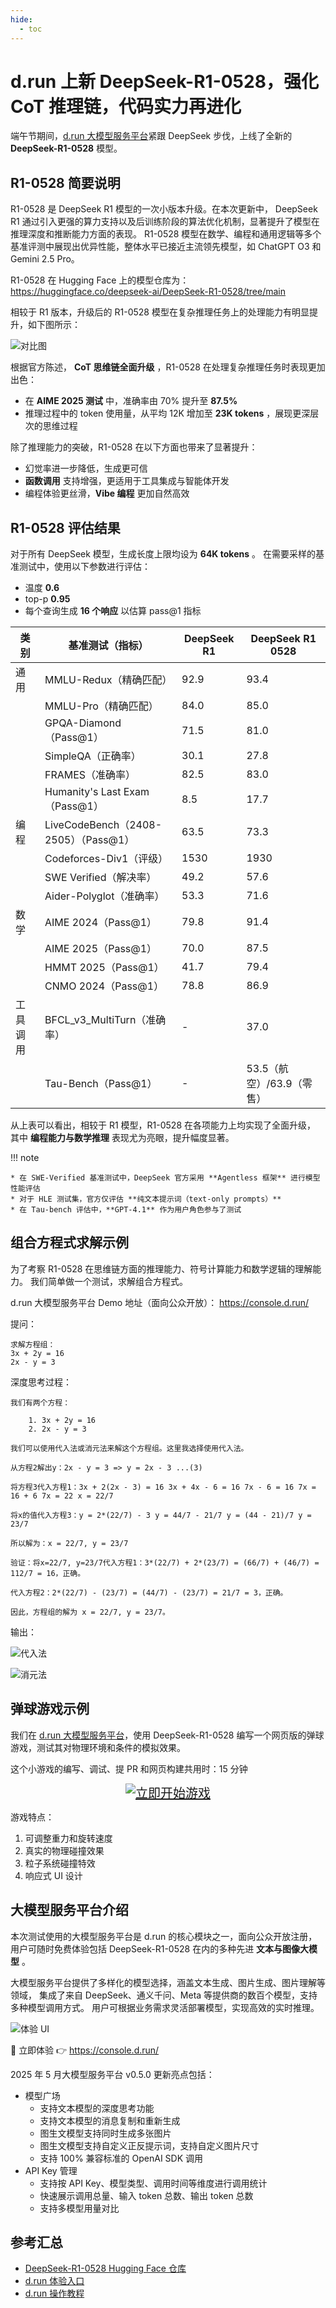 ```yaml
---
hide:
  - toc
---
```


# d.run 上新 DeepSeek-R1-0528，强化 CoT 推理链，代码实力再进化

端午节期间，[d.run 大模型服务平台](../../models/index.md)紧跟 DeepSeek 步伐，上线了全新的 **DeepSeek-R1-0528** 模型。

## R1-0528 简要说明

R1-0528 是 DeepSeek R1 模型的一次小版本升级。在本次更新中，
DeepSeek R1 通过引入更强的算力支持以及后训练阶段的算法优化机制，显著提升了模型在推理深度和推断能力方面的表现。
R1-0528 模型在数学、编程和通用逻辑等多个基准评测中展现出优异性能，整体水平已接近主流领先模型，如 ChatGPT O3 和 Gemini 2.5 Pro。

R1-0528 在 Hugging Face 上的模型仓库为：
<https://huggingface.co/deepseek-ai/DeepSeek-R1-0528/tree/main>

相较于 R1 版本，升级后的 R1-0528 模型在复杂推理任务上的处理能力有明显提升，如下图所示：

![对比图](../images/deep-benchmark.png)

根据官方陈述， **CoT 思维链全面升级** ，R1-0528 在处理复杂推理任务时表现更加出色：

* 在 **AIME 2025 测试** 中，准确率由 70% 提升至 **87.5%**
* 推理过程中的 token 使用量，从平均 12K 增加至 **23K tokens** ，展现更深层次的思维过程

除了推理能力的突破，R1-0528 在以下方面也带来了显著提升：

* 幻觉率进一步降低，生成更可信
* **函数调用** 支持增强，更适用于工具集成与智能体开发
* 编程体验更丝滑，**Vibe 编程** 更加自然高效

## R1-0528 评估结果

对于所有 DeepSeek 模型，生成长度上限均设为 **64K tokens** 。
在需要采样的基准测试中，使用以下参数进行评估：

- 温度 **0.6**
- top-p **0.95**
- 每个查询生成 **16 个响应** 以估算 pass\@1 指标

| 类别 | 基准测试（指标） | DeepSeek R1 | DeepSeek R1 0528 |
|-----|---------------|-------------|------------------|
| 通用 | MMLU-Redux（精确匹配） | 92.9 | 93.4 |
| | MMLU-Pro（精确匹配） | 84.0 | 85.0 |
| | GPQA-Diamond（Pass@1） | 71.5 | 81.0 |
| | SimpleQA（正确率） | 30.1 | 27.8 |
| | FRAMES（准确率） | 82.5 | 83.0 |
| | Humanity's Last Exam（Pass@1） | 8.5 | 17.7 |
| 编程 | LiveCodeBench（2408-2505）（Pass@1） | 63.5 | 73.3 |
| | Codeforces-Div1（评级） | 1530 | 1930 |
| | SWE Verified（解决率） | 49.2 | 57.6 |
| | Aider-Polyglot（准确率） | 53.3 | 71.6 |
| 数学 | AIME 2024（Pass@1） | 79.8 | 91.4 |
| | AIME 2025（Pass@1） | 70.0 | 87.5 |
| | HMMT 2025（Pass@1） | 41.7 | 79.4 |
| | CNMO 2024（Pass@1） | 78.8 | 86.9 |
| 工具调用 | BFCL_v3_MultiTurn（准确率） | - | 37.0 |
| | Tau-Bench（Pass@1） | - | 53.5（航空）/63.9（零售） |

从上表可以看出，相较于 R1 模型，R1-0528 在各项能力上均实现了全面升级，
其中 **编程能力与数学推理** 表现尤为亮眼，提升幅度显著。

!!! note

    * 在 SWE-Verified 基准测试中，DeepSeek 官方采用 **Agentless 框架** 进行模型性能评估
    * 对于 HLE 测试集，官方仅评估 **纯文本提示词（text-only prompts）**
    * 在 Tau-bench 评估中，**GPT-4.1** 作为用户角色参与了测试

## 组合方程式求解示例

为了考察 R1-0528 在思维链方面的推理能力、符号计算能力和数学逻辑的理解能力。
我们简单做一个测试，求解组合方程式。

d.run 大模型服务平台 Demo 地址（面向公众开放）：
<https://console.d.run/>

提问：

```question
求解方程组：
3x + 2y = 16
2x - y = 3
```

深度思考过程：

```think
我们有两个方程：

    1. 3x + 2y = 16
    2. 2x - y = 3

我们可以使用代入法或消元法来解这个方程组。这里我选择使用代入法。

从方程2解出y：2x - y = 3 => y = 2x - 3 ...(3)

将方程3代入方程1：3x + 2(2x - 3) = 16 3x + 4x - 6 = 16 7x - 6 = 16 7x = 16 + 6 7x = 22 x = 22/7

将x的值代入方程3：y = 2*(22/7) - 3 y = 44/7 - 21/7 y = (44 - 21)/7 y = 23/7

所以解为：x = 22/7, y = 23/7

验证：将x=22/7, y=23/7代入方程1：3*(22/7) + 2*(23/7) = (66/7) + (46/7) = 112/7 = 16，正确。

代入方程2：2*(22/7) - (23/7) = (44/7) - (23/7) = 21/7 = 3，正确。

因此，方程组的解为 x = 22/7, y = 23/7。
```

输出：

![代入法](../images/method1.png)

![消元法](../images/method2.png)

## 弹球游戏示例

我们在 [d.run 大模型服务平台](https://console.d.run/)，使用 DeepSeek-R1-0528 编写一个网页版的弹球游戏，测试其对物理环境和条件的模拟效果。

这个小游戏的编写、调试、提 PR 和网页构建共用时：15 分钟

<div align="center" style="font-size: 20px;">
  <a href="images/simulation.html">
    <img src="https://img.shields.io/badge/-开始游戏-00a8ff?style=for-the-badge&logo=python&logoColor=white" alt="立即开始游戏">
  </a>
</div>

游戏特点：

1. 可调整重力和旋转速度
2. 真实的物理碰撞效果
3. 粒子系统碰撞特效
4. 响应式 UI 设计

## 大模型服务平台介绍

本次测试使用的大模型服务平台是 d.run 的核心模块之一，面向公众开放注册，用户可随时免费体验包括
DeepSeek-R1-0528 在内的多种先进 **文本与图像大模型** 。

大模型服务平台提供了多样化的模型选择，涵盖文本生成、图片生成、图片理解等领域，
集成了来自 DeepSeek、通义千问、Meta 等提供商的数百个模型，支持多种模型调用方式。
用户可根据业务需求灵活部署模型，实现高效的实时推理。

![体验 UI](./images/use-deep.png)

📍 立即体验 👉 <https://console.d.run/>

2025 年 5 月大模型服务平台 v0.5.0 更新亮点包括：

- 模型广场
    - 支持文本模型的深度思考功能
    - 支持文本模型的消息复制和重新生成
    -  图生文模型支持同时生成多张图片
    - 图生文模型支持自定义正反提示词，支持自定义图片尺寸
    - 支持 100% 兼容标准的 OpenAI SDK 调用
- API Key 管理
    - 支持按 API Key、模型类型、调用时间等维度进行调用统计
    - 快速展示调用总量、输入 token 总数、输出 token 总数
    - 支持多模型用量对比

## 参考汇总

- [DeepSeek-R1-0528 Hugging Face 仓库](https://huggingface.co/deepseek-ai/DeepSeek-R1-0528/tree/main)
- [d.run 体验入口](https://console.d.run/)
- [d.run 操作教程](https://docs.d.run/)
